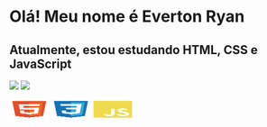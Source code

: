   <h1>Olá! Meu nome é Everton Ryan</h1>
  <h2>Atualmente, estou estudando HTML, CSS e JavaScript</h2>
<div>
  <img height="180em" src="https://github-readme-stats.vercel.app/api?username=EvertonRyan&show_icons=true&theme=transparent">
  <img height="180em" src="https://github-readme-stats.vercel.app/api/top-langs/?username=EvertonRyan&layout=donut&theme=transparent">
</div>

<div style="display: inline_block"><br>
  <img align="center" alt="Everton-HTML" height="30" width="70" src="https://raw.githubusercontent.com/devicons/devicon/master/icons/html5/html5-original.svg">
  <img align="center" alt="Everton-CSS" height="30" width="70" src="https://raw.githubusercontent.com/devicons/devicon/master/icons/css3/css3-original.svg">
  <img align="center" alt="Everton-JS" height="30" width="70" src="https://raw.githubusercontent.com/devicons/devicon/master/icons/javascript/javascript-plain.svg">
</div>
